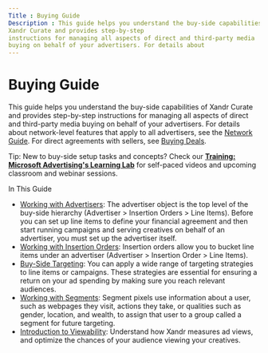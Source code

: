 ```yaml
---
Title : Buying Guide
Description : This guide helps you understand the buy-side capabilities of
Xandr Curate and provides step-by-step
instructions for managing all aspects of direct and third-party media
buying on behalf of your advertisers. For details about
---
```



# Buying Guide



This guide helps you understand the buy-side capabilities of
Xandr Curate and provides step-by-step
instructions for managing all aspects of direct and third-party media
buying on behalf of your advertisers. For details about
network-level features that apply to all
advertisers, see the
<a href="network-guide.html" class="xref">Network Guide</a>. For direct
agreements with sellers, see
<a href="buying-deals.html" class="xref">Buying Deals</a>.



Tip: New to buy-side setup tasks and
concepts? Check our
**<a href="training-microsoft-advertising-learning-lab.html"
class="xref">Training: Microsoft Advertising's Learning Lab</a>** for
self-paced videos and upcoming classroom and webinar sessions.



In This Guide

- <a href="working-with-advertisers.html" class="xref">Working with
  Advertisers</a>: The advertiser object is the top level of the
  buy-side hierarchy (Advertiser \> Insertion
  Orders \> Line Items). Before you can set up line items to
  define your financial agreement and then start running campaigns and
  serving creatives on behalf of an advertiser, you must set up the
  advertiser itself.
- <a href="working-with-insertion-orders.html" class="xref">Working with
  Insertion Orders</a>: Insertion orders allow you to
  bucket line items under an advertiser (Advertiser \> Insertion Order
  \> Line Items).
- <a href="buy-side-targeting.html" class="xref">Buy-Side Targeting</a>:
  You can apply a wide range of targeting strategies to line items or
  campaigns. These strategies are essential for ensuring a return on
  your ad spending by making sure you reach relevant audiences.
- <a href="working-with-segments.html" class="xref">Working with
  Segments</a>: Segment pixels use information about a user, such as
  webpages they visit, actions they take, or qualities such as gender,
  location, and wealth, to assign that user to a group called a segment
  for future targeting.
- <a href="introduction-to-viewability.html" class="xref">Introduction to
  Viewability</a>: Understand how Xandr measures
  ad views, and optimize the chances of your audience viewing your
  creatives.




